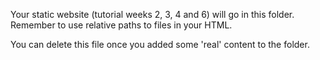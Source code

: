 Your static website (tutorial weeks 2, 3, 4 and 6) will go in this folder. Remember to use relative paths to files in your HTML.

You can delete this file once you added some 'real' content to the folder.